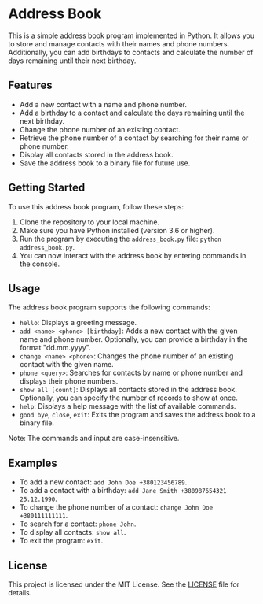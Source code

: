 # Address Book

This is a simple address book program implemented in Python. It allows you to store and manage contacts with their names and phone numbers. Additionally, you can add birthdays to contacts and calculate the number of days remaining until their next birthday.

## Features

- Add a new contact with a name and phone number.
- Add a birthday to a contact and calculate the days remaining until the next birthday.
- Change the phone number of an existing contact.
- Retrieve the phone number of a contact by searching for their name or phone number.
- Display all contacts stored in the address book.
- Save the address book to a binary file for future use.

## Getting Started

To use this address book program, follow these steps:

1. Clone the repository to your local machine.
2. Make sure you have Python installed (version 3.6 or higher).
3. Run the program by executing the `address_book.py` file: `python address_book.py`.
4. You can now interact with the address book by entering commands in the console.

## Usage

The address book program supports the following commands:

- `hello`: Displays a greeting message.
- `add <name> <phone> [birthday]`: Adds a new contact with the given name and phone number. Optionally, you can provide a birthday in the format "dd.mm.yyyy".
- `change <name> <phone>`: Changes the phone number of an existing contact with the given name.
- `phone <query>`: Searches for contacts by name or phone number and displays their phone numbers.
- `show all [count]`: Displays all contacts stored in the address book. Optionally, you can specify the number of records to show at once.
- `help`: Displays a help message with the list of available commands.
- `good bye`, `close`, `exit`: Exits the program and saves the address book to a binary file.

Note: The commands and input are case-insensitive.

## Examples

- To add a new contact: `add John Doe +380123456789`.
- To add a contact with a birthday: `add Jane Smith +380987654321 25.12.1990`.
- To change the phone number of a contact: `change John Doe +380111111111`.
- To search for a contact: `phone John`.
- To display all contacts: `show all`.
- To exit the program: `exit`.

## License

This project is licensed under the MIT License. See the [LICENSE](LICENSE) file for details.
